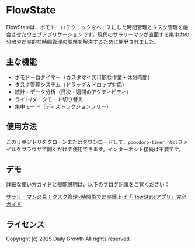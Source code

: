 # FlowState

FlowStateは、ポモドーロテクニックをベースにした時間管理とタスク管理を融合させたウェブアプリケーションです。現代のサラリーマンが直面する集中力の分散や効率的な時間管理の課題を解決するために開発されました。

## 主な機能

- ポモドーロタイマー（カスタマイズ可能な作業・休憩時間）
- タスク管理システム（ドラッグ＆ドロップ対応）
- 統計・データ分析（日次・週間のアクティビティ）
- ライト/ダークモード切り替え
- 集中モード（ディストラクションフリー）

## 使用方法

このリポジトリをクローンまたはダウンロードして、`pomodoro-timer.html`ファイルをブラウザで開くだけで使用できます。インターネット接続は不要です。

## デモ

詳細な使い方ガイドと機能説明は、以下のブログ記事をご覧ください：

[サラリーマン必見！タスク管理×時間術で効率爆上げ「FlowStateアプリ」完全ガイド](https://yourworklifedesign.blogspot.com/2025/04/flowstate.html)

## ライセンス

Copyright (c) 2025 Daily Growth
All rights reserved.
